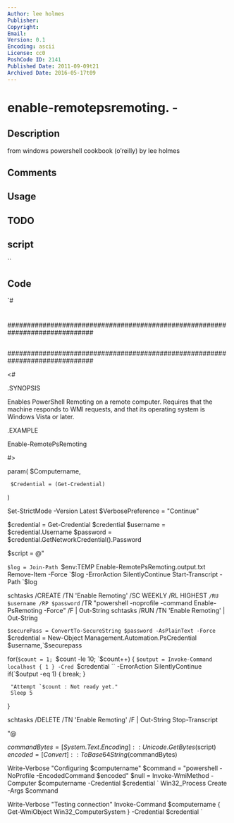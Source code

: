 ```yaml
---
Author: lee holmes
Publisher: 
Copyright: 
Email: 
Version: 0.1
Encoding: ascii
License: cc0
PoshCode ID: 2141
Published Date: 2011-09-09t21
Archived Date: 2016-05-17t09
---
```


# enable-remotepsremoting. - 

## Description

from windows powershell cookbook (o’reilly) by lee holmes

## Comments



## Usage



## TODO



## script

``

## Code

`#
 #
 ##############################################################################
 ##
 ##
 ##
 ##############################################################################
 
 <#
 
 .SYNOPSIS
 
 Enables PowerShell Remoting on a remote computer. Requires that the machine
 responds to WMI requests, and that its operating system is Windows Vista or
 later.
 
 .EXAMPLE
 
 Enable-RemotePsRemoting <Computer>
 
 #>
 
 param(
     $Computername,
 
     $Credential = (Get-Credential)
 )
 
 Set-StrictMode -Version Latest
 $VerbosePreference = "Continue"
 
 $credential = Get-Credential $credential
 $username = $credential.Username
 $password = $credential.GetNetworkCredential().Password
 
 $script = @"
 
 `$log = Join-Path `$env:TEMP Enable-RemotePsRemoting.output.txt
 Remove-Item -Force `$log -ErrorAction SilentlyContinue
 Start-Transcript -Path `$log
 
 schtasks /CREATE /TN 'Enable Remoting' /SC WEEKLY /RL HIGHEST ``
     /RU $username /RP $password ``
     /TR "powershell -noprofile -command Enable-PsRemoting -Force" /F |
     Out-String
 schtasks /RUN /TN 'Enable Remoting' | Out-String
 
 `$securePass = ConvertTo-SecureString $password -AsPlainText -Force
 `$credential =
     New-Object Management.Automation.PsCredential $username,`$securepass
 
 for(`$count = 1; `$count -le 10; `$count++)
 {
     `$output = Invoke-Command localhost { 1 } -Cred `$credential ``
         -ErrorAction SilentlyContinue
     if(`$output -eq 1) { break; }
 
     "Attempt `$count : Not ready yet."
     Sleep 5
 }
 
 schtasks /DELETE /TN 'Enable Remoting' /F | Out-String
 Stop-Transcript
 
 "@
 
 $commandBytes = [System.Text.Encoding]::Unicode.GetBytes($script)
 $encoded = [Convert]::ToBase64String($commandBytes)
 
 Write-Verbose "Configuring $computername"
 $command = "powershell -NoProfile -EncodedCommand $encoded"
 $null = Invoke-WmiMethod -Computer $computername -Credential $credential `
     Win32_Process Create -Args $command
 
 Write-Verbose "Testing connection"
 Invoke-Command $computername {
     Get-WmiObject Win32_ComputerSystem } -Credential $credential
`

